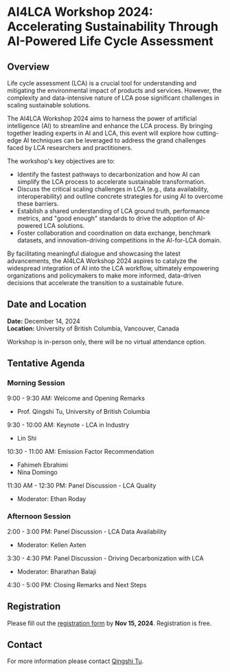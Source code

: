 # AI4LCA Workshop 2024: Accelerating Sustainability Through AI-Powered Life Cycle Assessment

## Overview
Life cycle assessment (LCA) is a crucial tool for understanding and mitigating the environmental impact of products and services. However, the complexity and data-intensive nature of LCA pose significant challenges in scaling sustainable solutions.

The AI4LCA Workshop 2024 aims to harness the power of artificial intelligence (AI) to streamline and enhance the LCA process. By bringing together leading experts in AI and LCA, this event will explore how cutting-edge AI techniques can be leveraged to address the grand challenges faced by LCA researchers and practitioners.

The workshop's key objectives are to:
- Identify the fastest pathways to decarbonization and how AI can simplify the LCA process to accelerate sustainable transformation.
- Discuss the critical scaling challenges in LCA (e.g., data availability, interoperability) and outline concrete strategies for using AI to overcome these barriers.
- Establish a shared understanding of LCA ground truth, performance metrics, and "good enough" standards to drive the adoption of AI-powered LCA solutions.
- Foster collaboration and coordination on data exchange, benchmark datasets, and innovation-driving competitions in the AI-for-LCA domain.

By facilitating meaningful dialogue and showcasing the latest advancements, the AI4LCA Workshop 2024 aspires to catalyze the widespread integration of AI into the LCA workflow, ultimately empowering organizations and policymakers to make more informed, data-driven decisions that accelerate the transition to a sustainable future.

## Date and Location
**Date:** December 14, 2024  
**Location:** University of British Columbia, Vancouver, Canada

Workshop is in-person only, there will be no virtual attendance option.

## Tentative Agenda

### Morning Session
9:00 - 9:30 AM: Welcome and Opening Remarks
- Prof. Qingshi Tu, University of British Columbia

9:30 - 10:00 AM: Keynote - LCA in Industry
- Lin Shi

10:30 - 11:00 AM: Emission Factor Recommendation
- Fahimeh Ebrahimi
- Nina Domingo

11:30 AM - 12:30 PM: Panel Discussion - LCA Quality
- Moderator: Ethan Roday

### Afternoon Session
2:00 - 3:00 PM: Panel Discussion - LCA Data Availability
- Moderator: Kellen Axten


3:30 - 4:30 PM: Panel Discussion - Driving Decarbonization with LCA
- Moderator: Bharathan Balaji


4:30 - 5:00 PM: Closing Remarks and Next Steps

## Registration
Please fill out the [registration form](https://forms.gle/8oSBNVtqrfdx7soM8) by **Nov 15, 2024**. Registration is free. 

## Contact
For more information please contact [Qingshi Tu](mailto:qingshi.tu@ubc.ca).
